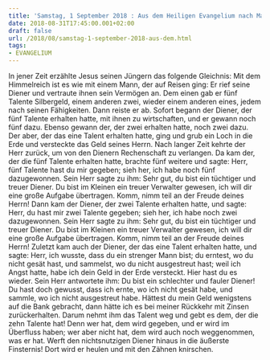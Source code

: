 ```yaml
---
title: 'Samstag, 1 September 2018 : Aus dem Heiligen Evangelium nach Matthäus - Mt 25,14-30.'
date: 2018-08-31T17:45:00.001+02:00
draft: false
url: /2018/08/samstag-1-september-2018-aus-dem.html
tags: 
- EVANGELIUM
---
```


In jener Zeit erzählte Jesus seinen Jüngern das folgende Gleichnis: Mit dem Himmelreich ist es wie mit einem Mann, der auf Reisen ging: Er rief seine Diener und vertraute ihnen sein Vermögen an. Dem einen gab er fünf Talente Silbergeld, einem anderen zwei, wieder einem anderen eines, jedem nach seinen Fähigkeiten. Dann reiste er ab. Sofort begann der Diener, der fünf Talente erhalten hatte, mit ihnen zu wirtschaften, und er gewann noch fünf dazu. Ebenso gewann der, der zwei erhalten hatte, noch zwei dazu. Der aber, der das eine Talent erhalten hatte, ging und grub ein Loch in die Erde und versteckte das Geld seines Herrn. Nach langer Zeit kehrte der Herr zurück, um von den Dienern Rechenschaft zu verlangen. Da kam der, der die fünf Talente erhalten hatte, brachte fünf weitere und sagte: Herr, fünf Talente hast du mir gegeben; sieh her, ich habe noch fünf dazugewonnen. Sein Herr sagte zu ihm: Sehr gut, du bist ein tüchtiger und treuer Diener. Du bist im Kleinen ein treuer Verwalter gewesen, ich will dir eine große Aufgabe übertragen. Komm, nimm teil an der Freude deines Herrn! Dann kam der Diener, der zwei Talente erhalten hatte, und sagte: Herr, du hast mir zwei Talente gegeben; sieh her, ich habe noch zwei dazugewonnen. Sein Herr sagte zu ihm: Sehr gut, du bist ein tüchtiger und treuer Diener. Du bist im Kleinen ein treuer Verwalter gewesen, ich will dir eine große Aufgabe übertragen. Komm, nimm teil an der Freude deines Herrn! Zuletzt kam auch der Diener, der das eine Talent erhalten hatte, und sagte: Herr, ich wusste, dass du ein strenger Mann bist; du erntest, wo du nicht gesät hast, und sammelst, wo du nicht ausgestreut hast; weil ich Angst hatte, habe ich dein Geld in der Erde versteckt. Hier hast du es wieder. Sein Herr antwortete ihm: Du bist ein schlechter und fauler Diener! Du hast doch gewusst, dass ich ernte, wo ich nicht gesät habe, und sammle, wo ich nicht ausgestreut habe. Hättest du mein Geld wenigstens auf die Bank gebracht, dann hätte ich es bei meiner Rückkehr mit Zinsen zurückerhalten. Darum nehmt ihm das Talent weg und gebt es dem, der die zehn Talente hat! Denn wer hat, dem wird gegeben, und er wird im Überfluss haben; wer aber nicht hat, dem wird auch noch weggenommen, was er hat. Werft den nichtsnutzigen Diener hinaus in die äußerste Finsternis! Dort wird er heulen und mit den Zähnen knirschen.